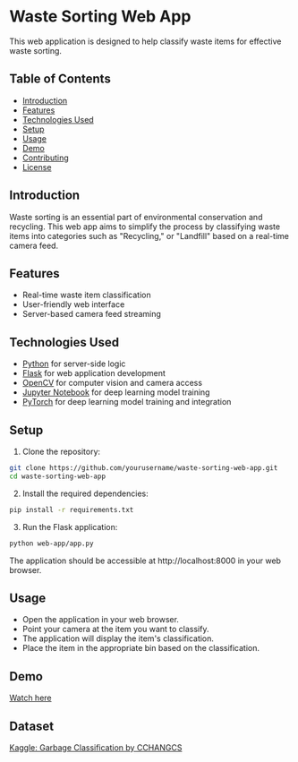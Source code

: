 # Waste Sorting Web App

This web application is designed to help classify waste items for effective waste sorting.

## Table of Contents

- [Introduction](#introduction)
- [Features](#features)
- [Technologies Used](#technologies-used)
- [Setup](#setup)
- [Usage](#usage)
- [Demo](#demo)
- [Contributing](#contributing)
- [License](#license)

## Introduction

Waste sorting is an essential part of environmental conservation and recycling. This web app aims to simplify the process by classifying waste items into categories such as "Recycling," or "Landfill" based on a real-time camera feed.

## Features

- Real-time waste item classification
- User-friendly web interface
- Server-based camera feed streaming

## Technologies Used

- [Python](https://www.python.org/) for server-side logic
- [Flask](https://flask.palletsprojects.com/) for web application development
- [OpenCV](https://opencv.org/) for computer vision and camera access
- [Jupyter Notebook](https://jupyter.org/) for deep learning model training
- [PyTorch](https://pytorch.org/) for deep learning model training and integration

## Setup

1. Clone the repository:

```bash
git clone https://github.com/yourusername/waste-sorting-web-app.git
cd waste-sorting-web-app

```

2. Install the required dependencies:

```bash
pip install -r requirements.txt
```

3. Run the Flask application:

```bash
python web-app/app.py
```

The application should be accessible at http://localhost:8000 in your web browser.

## Usage
- Open the application in your web browser.
- Point your camera at the item you want to classify.
- The application will display the item's classification.
- Place the item in the appropriate bin based on the classification.

## Demo
[Watch here](https://youtu.be/Alx6yoTuk7A)

## Dataset
[Kaggle: Garbage Classification by CCHANGCS](https://www.kaggle.com/datasets/asdasdasasdas/garbage-classification)

